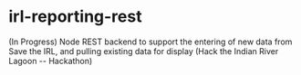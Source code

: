 # irl-reporting-rest
(In Progress) Node REST backend to support the entering of new data from Save the IRL, and pulling existing data for display (Hack the Indian River Lagoon -- Hackathon)
